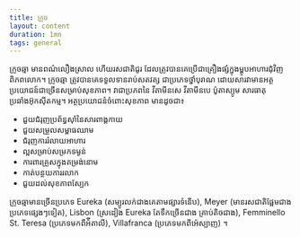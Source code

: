 ```yaml
---
title: ក្រូច
layout: content
duration: 1mn
tags: general
---
```



ក្រូចឆ្មា មានពណ៌លឿងស្រាល ហើយរសជាតិជូរ ដែលត្រូវបានគេប្រើជាគ្រឿងផ្សំក្នុងម្ហូបអាហារជុំវិញពិភពលោក។ ក្រូចឆ្មា ត្រូវបានគេទទួលទានរាប់សតវត្ស ជាប្រភេទថ្នាំបុរាណ ដោយសារវាមានអត្ថប្រយោជន៍ជាច្រើនសម្រាប់សុខភាព។ វាជាប្រភពនៃ វីតាមីនសេ វីតាមីនបេ ប៉ូតាស្យូម សារធាតុប្រឆាំងអ៊ុកស៊ីតកម្ម។ អត្ថប្រយោជន៌ចំពោះសុខភាព មានដូចជា៖

* ជួយជំរុញប្រព័ន្ធស៊ាំនៃសារពាង្គកាយ
* ជួយសម្រួលសម្ពាធឈាម
* ជំរុញការរំលាយអាហារ
* ល្អសម្រាប់សម្រកទម្ងន់
* ការពារគ្រួសក្នុងតម្រង់នោម
* កាត់បន្ថយការរលាក
* ជួយដល់សុខភាពស្បែក

ក្រូចឆ្មាមានច្រើនប្រភេទ Eureka (សម្បូរលក់ជាងគេតាមផ្សារទំនើប), Meyer (មានរសជាតិផ្អែមជាងប្រភេទផ្សេងៗទៀត), Lisbon (ស្រដៀង Eureka តែទឹកច្រើនជាង គ្រាប់តិចជាង), Femminello St. Teresa (ប្រភេទមកពីអ៉ីតាលី), Villafranca (ប្រភេទមកពីអ៉េស្បាញ) ។